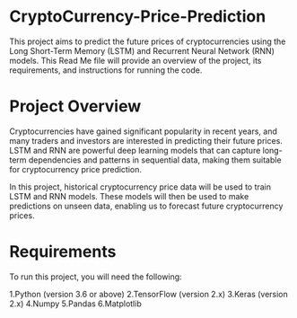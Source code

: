 # CryptoCurrency-Price-Prediction



This project aims to predict the future prices of cryptocurrencies using the Long Short-Term Memory (LSTM) and Recurrent Neural Network (RNN) models. This Read Me file will provide an overview of the project, its requirements, and instructions for running the code.

# Project Overview
Cryptocurrencies have gained significant popularity in recent years, and many traders and investors are interested in predicting their future prices. LSTM and RNN are powerful deep learning models that can capture long-term dependencies and patterns in sequential data, making them suitable for cryptocurrency price prediction.

In this project, historical cryptocurrency price data will be used to train LSTM and RNN models. These models will then be used to make predictions on unseen data, enabling us to forecast future cryptocurrency prices.

# Requirements
To run this project, you will need the following:

1.Python (version 3.6 or above)
2.TensorFlow (version 2.x)
3.Keras (version 2.x)
4.Numpy
5.Pandas
6.Matplotlib
